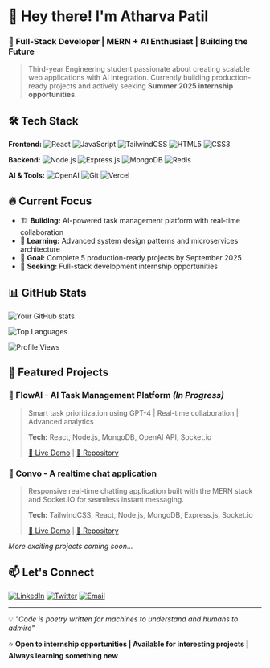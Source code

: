 # 👋 Hey there! I'm Atharva Patil

### 🚀 Full-Stack Developer | MERN + AI Enthusiast | Building the Future

> Third-year Engineering student passionate about creating scalable web applications with AI integration. Currently building production-ready projects and actively seeking **Summer 2025 internship opportunities**.

## 🛠️ Tech Stack

**Frontend:**
![React](https://img.shields.io/badge/React-20232A?style=for-the-badge&logo=react&logoColor=61DAFB)
![JavaScript](https://img.shields.io/badge/JavaScript-F7DF1E?style=for-the-badge&logo=javascript&logoColor=black)
![TailwindCSS](https://img.shields.io/badge/Tailwind_CSS-38B2AC?style=for-the-badge&logo=tailwind-css&logoColor=white)
![HTML5](https://img.shields.io/badge/HTML5-E34F26?style=for-the-badge&logo=html5&logoColor=white)
![CSS3](https://img.shields.io/badge/CSS3-1572B6?style=for-the-badge&logo=css3&logoColor=white)

**Backend:**
![Node.js](https://img.shields.io/badge/Node.js-43853D?style=for-the-badge&logo=node.js&logoColor=white)
![Express.js](https://img.shields.io/badge/Express.js-404D59?style=for-the-badge)
![MongoDB](https://img.shields.io/badge/MongoDB-4EA94B?style=for-the-badge&logo=mongodb&logoColor=white)
![Redis](https://img.shields.io/badge/Redis-DC382D?style=for-the-badge&logo=redis&logoColor=white)

**AI & Tools:**
![OpenAI](https://img.shields.io/badge/OpenAI-412991?style=for-the-badge&logo=openai&logoColor=white)
![Git](https://img.shields.io/badge/Git-F05032?style=for-the-badge&logo=git&logoColor=white)
![Vercel](https://img.shields.io/badge/Vercel-000000?style=for-the-badge&logo=vercel&logoColor=white)

## 🔥 Current Focus

- 🏗️ **Building:** AI-powered task management platform with real-time collaboration
- 🌟 **Learning:** Advanced system design patterns and microservices architecture  
- 🎯 **Goal:** Complete 5 production-ready projects by September 2025
- 💼 **Seeking:** Full-stack development internship opportunities

## 📊 GitHub Stats

![Your GitHub stats](https://github-readme-stats.vercel.app/api?username=atharva-patil-23&show_icons=true&theme=dark&hide_border=true)

![Top Languages](https://github-readme-stats.vercel.app/api/top-langs/?username=atharva-patil-23&layout=compact&theme=dark&hide_border=true)

![Profile Views](https://komarev.com/ghpvc/?username=atharva-patil-23&color=blue)

## 🚀 Featured Projects

### 🤖 FlowAI - AI Task Management Platform *(In Progress)*
> Smart task prioritization using GPT-4 | Real-time collaboration | Advanced analytics
> 
> **Tech:** React, Node.js, MongoDB, OpenAI API, Socket.io
> 
> [🔗 Live Demo](https://your-demo-link.com) | [📂 Repository](https://github.com/yourusername/flowai)

### 🤖 Convo - A realtime chat application
> Responsive real-time chatting application built with the MERN stack and Socket.IO for seamless instant messaging.
> 
> **Tech:** TailwindCSS, React, Node.js, MongoDB, Express.js, Socket.io
> 
> [🔗 Live Demo](https://convo-client-ten.vercel.app) | [📂 Repository](https://github.com/atharva-patil-23/Convo)


*More exciting projects coming soon...*

## 📫 Let's Connect

[![LinkedIn](https://img.shields.io/badge/LinkedIn-0077B5?style=for-the-badge&logo=linkedin&logoColor=white)](https://www.linkedin.com/in/atharva-patil-081198258/)
[![Twitter](https://img.shields.io/badge/Twitter-1DA1F2?style=for-the-badge&logo=twitter&logoColor=white)](https://x.com/apatil_twt)
[![Email](https://img.shields.io/badge/Email-D14836?style=for-the-badge&logo=gmail&logoColor=white)](mailto:anpatil.1223@gmail.com)

---

💡 *"Code is poetry written for machines to understand and humans to admire"*

⭐ **Open to internship opportunities | Available for interesting projects | Always learning something new**
